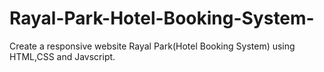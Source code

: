 # Rayal-Park-Hotel-Booking-System-
Create a responsive website Rayal Park(Hotel Booking System) using HTML,CSS and Javscript.
